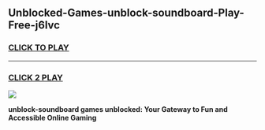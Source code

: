 
## Unblocked-Games-unblock-soundboard-Play-Free-j6lvc
<h3>
<a href="https://premium76.site?title=unblock-soundboard&ref=23A">CLICK TO PLAY</a></h3>
<hr>

<h3>
<a href="https://premium76.site?title=unblock-soundboard&ref=23A">CLICK 2 PLAY</a>
  
</h3>

<a href="https://premium76.site?title=unblock-soundboard&ref=23A"><img src="https://clearcache.store/games.png"></a>


**unblock-soundboard games unblocked: Your Gateway to Fun and Accessible Online Gaming**
